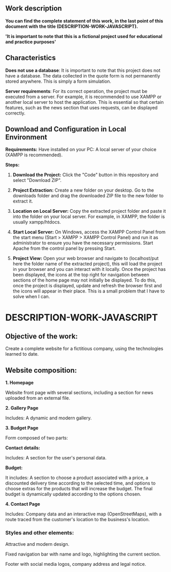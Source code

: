 ## Work description

**You can find the complete statement of this work, in the last point of this document with the title (DESCRIPTION-WORK-JAVASCRIPT).**

**'It is important to note that this is a fictional project used for educational and practice purposes'**

## Characteristics

**Does not use a database**: It is important to note that this project does not have a database. The data collected in the quote form is not permanently stored anywhere. This is simply a form simulation.

**Server requirements**: For its correct operation, the project must be executed from a server. For example, it is recommended to use XAMPP or another local server to host the application. This is essential so that certain features, such as the news section that uses requests, can be displayed correctly.

## Download and Configuration in Local Environment

**Requirements:**
Have installed on your PC: A local server of your choice (XAMPP is recommended).

**Steps:**

1. **Download the Project:**
Click the "Code" button in this repository and select "Download ZIP".

2. **Project Extraction:**
Create a new folder on your desktop.
Go to the downloads folder and drag the downloaded ZIP file to the new folder to extract it.

3. **Location on Local Server:**
Copy the extracted project folder and paste it into the folder on your local server. For example, in XAMPP, the folder is usually xampp/htdocs.

4. **Start Local Server:**
On Windows, access the XAMPP Control Panel from the start menu (Start > XAMPP > XAMPP Control Panel) and run it as administrator to ensure you have the necessary permissions. Start Apache from the control panel by pressing Start.

5. **Project View:**
Open your web browser and navigate to (localhost/put here the folder name of the extracted project), this will load the project in your browser and you can interact with it locally. Once the project has been displayed, the icons at the top right for navigation between sections of the home page may not initially be displayed. To do this, once the project is displayed, update and refresh the browser first and the icons will appear in their place. This is a small problem that I have to solve when I can.

# DESCRIPTION-WORK-JAVASCRIPT 

## Objective of the work:

Create a complete website for a fictitious company, using the technologies learned to date.

## Website composition:

**1. Homepage**

Website front page with several sections, including a section for news uploaded from an external file.

**2. Gallery Page**

Includes: A dynamic and modern gallery.

**3. Budget Page**

Form composed of two parts:

**Contact details:**

Includes: A section for the user's personal data.

**Budget:**

It includes: A section to choose a product associated with a price, a discounted delivery time according to the selected time, and options to choose extras for the products that will increase the budget. The final budget is dynamically updated according to the options chosen.

**4. Contact Page**

Includes: Company data and an interactive map (OpenStreetMaps), with a route traced from the customer's location to the business's location.

### Styles and other elements:

Attractive and modern design.

Fixed navigation bar with name and logo, highlighting the current section.

Footer with social media logos, company address and legal notice.
